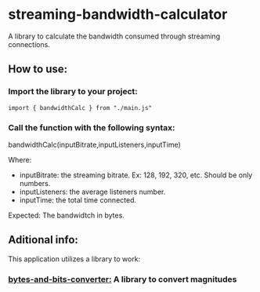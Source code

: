 # streaming-bandwidth-calculator
A library to calculate the bandwidth consumed through streaming connections.

## How to use:

### Import the library to your project:

```
import { bandwidthCalc } from "./main.js"
```

### Call the function with the following syntax:

bandwidthCalc(inputBitrate,inputListeners,inputTime)

Where:

- inputBitrate: the streaming bitrate. Ex: 128, 192, 320, etc. Should be only numbers.
- inputListeners: the average listeners number.
- inputTime: the total time connected.

Expected: The bandwidtch in bytes.

## Aditional info:

This application utilizes a library to work:

### [bytes-and-bits-converter:](https://github.com/luizrsilveira1/bytes-and-bits-converter) A library to convert magnitudes